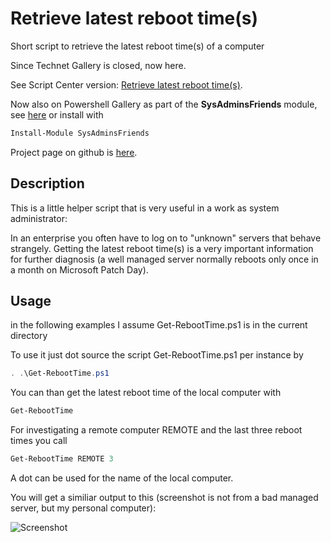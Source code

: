 # Retrieve latest reboot time(s)
Short script to retrieve the latest reboot time(s) of a computer

Since Technet Gallery is closed, now here.

See Script Center version: [Retrieve latest reboot time(s)](https://gallery.technet.microsoft.com/scriptcenter/Retrieve-latest-reboot-97ab5270).

Now also on Powershell Gallery as part of the **SysAdminsFriends** module, see [here](https://www.powershellgallery.com/packages/SysAdminsFriends/) or install with
```powershell
Install-Module SysAdminsFriends
```

Project page on github is [here](https://github.com/MScholtes/SysAdminsFriends).

## Description
This is a little helper script that is very useful in a work as system administrator:

In an enterprise you often have to log on to "unknown" servers that behave strangely. Getting the latest reboot time(s) is a very important information for further diagnosis (a well managed server normally reboots only once in a month on Microsoft Patch Day).

## Usage
in the following examples I assume Get-RebootTime.ps1 is in the current directory

To use it just dot source the script Get-RebootTime.ps1 per instance by
```powershell
. .\Get-RebootTime.ps1
```

You can than get the latest reboot time of the local computer with
```powershell
Get-RebootTime
```

For investigating a remote computer REMOTE and the last three reboot times you call
```powershell
Get-RebootTime REMOTE 3
```
A dot can be used for the name of the local computer.

You will get a similiar output to this (screenshot is not from a bad managed server, but my personal computer):

![Screenshot](Screenshot.jpg)
